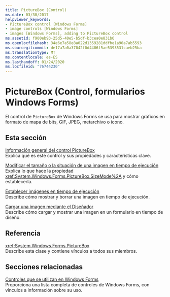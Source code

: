 ```yaml
---
title: PictureBox (Control)
ms.date: 03/30/2017
helpviewer_keywords:
- PictureBox control [Windows Forms]
- image controls [Windows Forms]
- images [Windows Forms], adding to PictureBox control
ms.assetid: f900eb93-25d5-40e5-b5df-b3cea0e831b6
ms.openlocfilehash: 34e6e7a58e8a022d1359281ddfbe1a90a7ab5593
ms.sourcegitcommit: de17a7a0a37042f0d4406f5ae5393531caeb25ba
ms.translationtype: MT
ms.contentlocale: es-ES
ms.lasthandoff: 01/24/2020
ms.locfileid: "76744230"
---
```

# <a name="picturebox-control-windows-forms"></a>PictureBox (Control, formularios Windows Forms)
El control de `PictureBox` de Windows Forms se usa para mostrar gráficos en formato de mapa de bits, GIF, JPEG, metarchivo o icono.  
  
## <a name="in-this-section"></a>Esta sección  
 [Información general del control PictureBox](picturebox-control-overview-windows-forms.md)  
 Explica qué es este control y sus propiedades y características clave.  
  
 [Modificar el tamaño o la situación de una imagen en tiempo de ejecución](how-to-modify-the-size-or-placement-of-a-picture-at-run-time-windows-forms.md)  
 Explica lo que hace la propiedad <xref:System.Windows.Forms.PictureBox.SizeMode%2A> y cómo establecerla.  
  
 [Establecer imágenes en tiempo de ejecución](how-to-set-pictures-at-run-time-windows-forms.md)  
 Describe cómo mostrar y borrar una imagen en tiempo de ejecución.  
  
 [Cargar una imagen mediante el Diseñador](how-to-load-a-picture-using-the-designer-windows-forms.md)  
 Describe cómo cargar y mostrar una imagen en un formulario en tiempo de diseño.  
  
## <a name="reference"></a>Referencia  
 <xref:System.Windows.Forms.PictureBox>  
 Describe esta clase y contiene vínculos a todos sus miembros.  
  
## <a name="related-sections"></a>Secciones relacionadas  
 [Controles que se utilizan en Windows Forms](controls-to-use-on-windows-forms.md)  
 Proporciona una lista completa de controles de Windows Forms, con vínculos a información sobre su uso.

